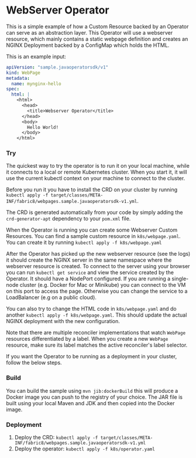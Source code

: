# WebServer Operator

This is a simple example of how a Custom Resource backed by an Operator can serve as
an abstraction layer. This Operator will use a webserver resource, which mainly contains a
static webpage definition and creates an NGINX Deployment backed by a ConfigMap which holds
the HTML.

This is an example input:
```yaml
apiVersion: "sample.javaoperatorsdk/v1"
kind: WebPage
metadata:
  name: mynginx-hello
spec:
  html: |
    <html>
      <head>
        <title>Webserver Operator</title>
      </head>
      <body>
        Hello World!
      </body>
    </html>
```

### Try 

The quickest way to try the operator is to run it on your local machine, while it connects to a local or remote
Kubernetes cluster. When you start it, it will use the current kubectl context on your machine to connect to the cluster.

Before you run it you have to install the CRD on your cluster by running
`kubectl apply -f target/classes/META-INF/fabric8/webpages.sample.javaoperatorsdk-v1.yml`.

The CRD is generated automatically from your code by simply adding the `crd-generator-apt`
dependency to your `pom.xml` file.

When the Operator is running you can create some Webserver Custom Resources. You can find a sample custom resource in
`k8s/webpage.yaml`. You can create it by running `kubectl apply -f k8s/webpage.yaml`

After the Operator has picked up the new webserver resource (see the logs) it should create the NGINX server in the 
same namespace where the webserver resource is created. To connect to the server using your browser you can
run `kubectl get service` and view the service created by the Operator. It should have a NodePort configured. If you are
running a single-node cluster (e.g. Docker for Mac or Minikube) you can connect to the VM on this port to access the
page. Otherwise you can change the service to a LoadBalancer (e.g on a public cloud).

You can also try to change the HTML code in `k8s/webpage.yaml` and do another `kubectl apply -f k8s/webpage.yaml`.
This should update the actual NGINX deployment with the new configuration.  

Note that there are multiple reconciler implementations that watch `WebPage` resources differentiated by a label.
When you create a new `WebPage` resource, make sure its label matches the active reconciler's label selector.

If you want the Operator to be running as a deployment in your cluster, follow the below steps.

### Build

You can build the sample using `mvn jib:dockerBuild` this will produce a Docker image you can push to the registry 
of your choice. The JAR file is built using your local Maven and JDK and then copied into the Docker image.

### Deployment

1. Deploy the CRD: `kubectl apply -f target/classes/META-INF/fabric8/webpages.sample.javaoperatorsdk-v1.yml`
2. Deploy the operator: `kubectl apply -f k8s/operator.yaml`
